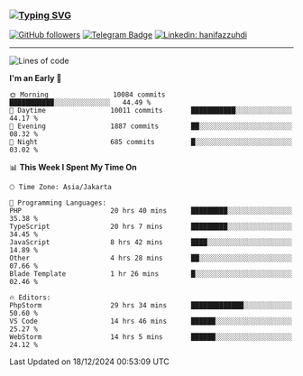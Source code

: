 ### [![Typing SVG](https://readme-typing-svg.herokuapp.com?font=lato&size=22&lines=Hi+There+👋)](https://git.io/typing-svg) 

[![GitHub followers](https://img.shields.io/github/followers/hanifazzuhdi?label=Follow&style=social)](https://github.com/hanifazzuhdi/?tab=follow) 
[![Telegram Badge](https://img.shields.io/badge/-hanif0198-blue?style=social&logo=telegram&link=https://www.t.me/hanif0198/)](https://www.t.me/hanif0198/) 
[![Linkedin: hanifazzuhdi](https://img.shields.io/badge/-hanifazzuhdi-blue?style=flat-square&logo=Linkedin&logoColor=white&link=https://www.linkedin.com/in/hanif-az-zuhdi-69688019b/)](https://www.linkedin.com/in/hanif-az-zuhdi-69688019b/) 

<hr/>

<!--START_SECTION:waka-->
![Lines of code](https://img.shields.io/badge/From%20Hello%20World%20I%27ve%20Written-74.9%20million%20lines%20of%20code-blue)

**I'm an Early 🐤** 

```text
🌞 Morning                10084 commits       ███████████░░░░░░░░░░░░░░   44.49 % 
🌆 Daytime                10011 commits       ███████████░░░░░░░░░░░░░░   44.17 % 
🌃 Evening                1887 commits        ██░░░░░░░░░░░░░░░░░░░░░░░   08.32 % 
🌙 Night                  685 commits         █░░░░░░░░░░░░░░░░░░░░░░░░   03.02 % 
```


📊 **This Week I Spent My Time On** 

```text
🕑︎ Time Zone: Asia/Jakarta

💬 Programming Languages: 
PHP                      20 hrs 40 mins      █████████░░░░░░░░░░░░░░░░   35.38 % 
TypeScript               20 hrs 7 mins       █████████░░░░░░░░░░░░░░░░   34.45 % 
JavaScript               8 hrs 42 mins       ████░░░░░░░░░░░░░░░░░░░░░   14.89 % 
Other                    4 hrs 28 mins       ██░░░░░░░░░░░░░░░░░░░░░░░   07.66 % 
Blade Template           1 hr 26 mins        █░░░░░░░░░░░░░░░░░░░░░░░░   02.46 % 

🔥 Editors: 
PhpStorm                 29 hrs 34 mins      █████████████░░░░░░░░░░░░   50.60 % 
VS Code                  14 hrs 46 mins      ██████░░░░░░░░░░░░░░░░░░░   25.27 % 
WebStorm                 14 hrs 5 mins       ██████░░░░░░░░░░░░░░░░░░░   24.12 % 
```


 Last Updated on 18/12/2024 00:53:09 UTC
<!--END_SECTION:waka-->
